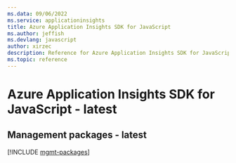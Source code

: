 ```yaml
---
ms.data: 09/06/2022
ms.service: applicationinsights
title: Azure Application Insights SDK for JavaScript
ms.author: jeffish
ms.devlang: javascript
author: xirzec
description: Reference for Azure Application Insights SDK for JavaScript
ms.topic: reference
---
```

# Azure Application Insights SDK for JavaScript - latest

## Management packages - latest
[!INCLUDE [mgmt-packages](application-insights-mgmt-index.md)]